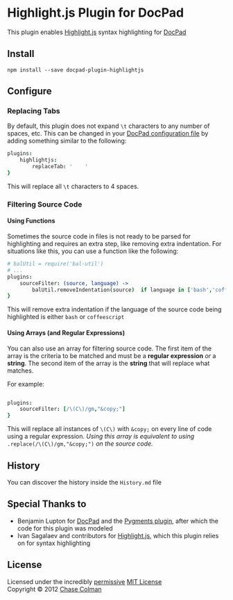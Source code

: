 # Highlight.js Plugin for DocPad
This plugin enables [Highlight.js](https://github.com/isagalaev/highlight.js) syntax highlighting for [DocPad](https://docpad.org)

## Install

```
npm install --save docpad-plugin-highlightjs
```

## Configure
### Replacing Tabs
By default, this plugin does not expand `\t` characters to any number of spaces, etc.
This can be changed in your [DocPad configuration file](https://github.com/bevry/docpad/wiki/Configuration) by adding something similar to the following:
``` coffee
plugins:
    highlightjs:
        replaceTab: '    '
}
```
This will replace all `\t` characters to 4 spaces.

### Filtering Source Code
#### Using Functions
Sometimes the source code in files is not ready to be parsed for highlighting and requires an extra step, like removing extra indentation.
For situations like this, you can use a function like the following:
``` coffee
# balUtil = require('bal-util')
# ...
plugins:
    sourceFilter: (source, language) ->
        balUtil.removeIndentation(source)  if language in ['bash','coffee']
}
```
This will remove extra indentation if the language of the source code being highlighted is either `bash` or `coffeescript`

#### Using Arrays (and Regular Expressions)
You can also use an array for filtering source code. The first item of the array is the criteria to be matched and must be a **regular expression** *or* a **string**. The second item of the array is the **string** that will replace what matches.

For example:
``` coffee

plugins:
    sourceFilter: [/\(C\)/gm,"&copy;"]
}
```
This will replace all instances of `\(C\)` with `&copy;` on every line of code using a regular expression. *Using this array is equivalent to using* `.replace(/\(C\)/gm,"&copy;")` *on the source code.*

## History
You can discover the history inside the `History.md` file

## Special Thanks to
- Benjamin Lupton for [DocPad](https://docpad.org) and the [Pygments plugin](https://github.com/bevry/docpad-extras/tree/master/plugins/pygments), after which the code for this plugin was modeled
- Ivan Sagalaev and contributors for [Highlight.js](https://github.com/isagalaev/highlight.js), which this plugin relies on for syntax highlighting


## License
Licensed under the incredibly [permissive](http://en.wikipedia.org/wiki/Permissive_free_software_licence) [MIT License](http://creativecommons.org/licenses/MIT/)
<br/>Copyright &copy; 2012 [Chase Colman](http://thedev.infinityatlas.com)
